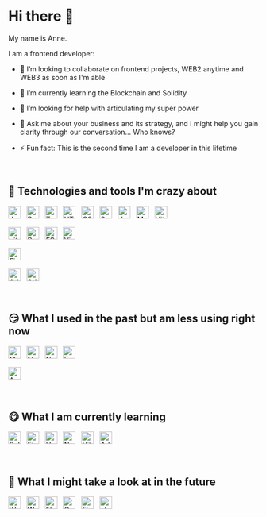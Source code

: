 <a name="top"></a>

# Hi there 👋

My name is Anne.

I am a frontend developer:

- 👯 I’m looking to collaborate on frontend projects, WEB2 anytime and WEB3 as soon as I'm able

- 🌱 I’m currently learning the Blockchain and Solidity

- 🤔 I’m looking for help with articulating my super power

- 💬 Ask me about your business and its strategy, and I might help you gain clarity through our conversation... Who knows?

- ⚡ Fun fact: This is the second time I am a developer in this lifetime

<a name="once-used"></a>

<!-- # All emojis to choose from
🛠️🎯🤪😋
🎯🙄😏
📖🎓🚧🏗️🦉🧩
🐒🤔🎱🛼🛤️🛣️🪂🧭🧪⚗️🧲🔮
 -->

&nbsp;

## 🤪 Technologies and tools I'm crazy about

[<img src="https://img.shields.io/badge/JavaScript-282C34?logo=javascript&logoColor=F7DF1E" alt="JavaScript logo" title="JavaScript" height="25" />][anchor_top]
&nbsp;
[<img src="https://img.shields.io/badge/React.js-282C34?logo=react&logoColor=61DAFB" alt="React.js logo" title="React.js" height="25" />][anchor_top]
&nbsp;
[<img src="https://img.shields.io/badge/TypeScript-282C34?logo=typescript&logoColor=3178C6" alt="TypeScript logo" title="TypeScript" height="25" />][anchor_top]
&nbsp;
[<img src="https://img.shields.io/badge/HTML5-282C34?logo=html5&logoColor=E34F26" alt="HTML5 logo" title="HTML5" height="25" />][anchor_top]
&nbsp;
[<img src="https://img.shields.io/badge/CSS3-282C34?logo=css3&logoColor=1572B6" alt="CSS3 logo" title="CSS3" height="25" />][anchor_top]
&nbsp;
[<img src="https://img.shields.io/badge/SASS%20/%20SCSS-282C34?logo=sass&logoColor=CC6699" alt="Sass logo" title="Sass" height="25" />][anchor_top]
&nbsp;
[<img src="https://img.shields.io/badge/Jest-282C34?logo=jest&logoColor=C21325" alt="Jest logo" title="Jest" height="25" />][anchor_top]
&nbsp;
[<img src="https://img.shields.io/badge/MobX-282C34?logo=mobx&logoColor=FF9955" alt="MobX logo" title="MobX" height="25" />][anchor_top]
&nbsp;
[<img src="https://img.shields.io/badge/Vite-282C34?logo=vite&logoColor=646CFF" alt="Vite logo" title="Vite" height="25" />][anchor_top]
&nbsp;

[<img src="https://img.shields.io/badge/git-282C34?logo=git&logoColor=F05032" alt="git logo" title="git" height="25" />][anchor_top]
&nbsp;
[<img src="https://img.shields.io/badge/Prettier-282C34?logo=prettier&logoColor=F7B93E" alt="Prettier logo" title="Prettier" height="25" />][anchor_top]
&nbsp;
[<img src="https://img.shields.io/badge/ESLint-282C34?logo=eslint&logoColor=4B32C3" alt="ESLint logo" title="ESLint" height="25" />][anchor_top]
&nbsp;
[<img src="https://img.shields.io/badge/VS%20Code-282C34?logo=visual-studio-code&logoColor=007ACC" alt="Visual Studio Code logo" title="Visual Studio Code" height="25" />][anchor_top]
&nbsp;

[<img src="https://img.shields.io/badge/Figma-282C34?logo=figma&logoColor=F24E1E" alt="Figma logo" title="Figma" height="25" />][anchor_top]
&nbsp;

[<img src="https://img.shields.io/badge/Adobe%20Illustrator-282C34?logo=adobeillustrator&logoColor=FF9A00" alt="Adobe Illustrator logo" title="Adobe Illustrator" height="25" />][anchor_top]
&nbsp;
[<img src="https://img.shields.io/badge/Adobe%20InDesign-282C34?logo=adobeindesign&logoColor=FF3366" alt="Adobe InDesign logo" title="Adobe InDesign" height="25" />][anchor_top]
&nbsp;

&nbsp;

## 😏 What I used in the past but am less using right now

[<img src="https://img.shields.io/badge/MySQL-282C34?logo=mysql&logoColor=4479A1" alt="MySQL logo" title="MySQL" height="25" />][anchor_top]
&nbsp;
[<img src="https://img.shields.io/badge/MongoDB-282C34?logo=mongodb&logoColor=47A248" alt="MongoDB logo" title="MongoDB" height="25" />][anchor_top]
&nbsp;
[<img src="https://img.shields.io/badge/Node.js-282C34?logo=node.js&logoColor=339933" alt="Node.js logo" title="Node.js" height="25" />][anchor_top]
&nbsp;
[<img src="https://img.shields.io/badge/Express-282C34?logo=express&logoColor=FFFFFF" alt="Express.js logo" title="Express.js" height="25" />][anchor_top]

[<img src="https://img.shields.io/badge/Arduino-282C34?logo=arduino&logoColor=00979D" alt="Arduino logo" title="Arduino" height="25" />][anchor_top]
&nbsp;

<a name="learning-interest"></a>

&nbsp;

## 😋 What I am currently learning

[<img src="https://img.shields.io/badge/Solidity-282C34?logo=solidity&logoColor=002FA7&" alt="Solidity logo" title="Solidity" height="25" />][anchor_past]
&nbsp;
[<img src="https://img.shields.io/badge/Ethers.js-282C34?logo=ethersdotjs&logoColor=24339B" alt="Ethers.js logo" title="Ethers.js" height="25" />][anchor_past]
&nbsp;
[<img src="https://img.shields.io/badge/Hardhat-282C34?logo=hardhat&logoColor=FFF04D" alt="Hardhat logo" title="Hardhat" height="25" />][anchor_past]
&nbsp;
[<img src="https://img.shields.io/badge/Next.js-282C34?logo=nextdotjs&logoColor=FFFFFF" alt="Next.js logo" title="Next.js" height="25" />][anchor_past]
&nbsp;
[<img src="https://img.shields.io/badge/Vitest-282C34?logo=vitest&logoColor=6E9F18" alt="Vitest logo" title="Vitest" height="25" />][anchor_past]
&nbsp;
[<img src="https://img.shields.io/badge/Adobe%20Premiere%20Pro-282C34?logo=adobepremierepro&logoColor=9999FF" alt="Adobe Premiere Pro logo" title="Adobe Premiere Pro" height="25" />][anchor_past]
&nbsp;

<!-- [<img src="https://user-images.githubusercontent.com/67058118/178624116-4ebf3a1d-d294-4f96-ab6d-8e9b066144e2.svg" alt="Ethers logo" title="Ethers.js" height="16" />][anchor_past]
&nbsp;
[<img src="https://hardhat.org/_next/static/media/hardhat-logo.5c5f687b.svg" alt="Hardhat logo" title="Hardhat" height="16" />][anchor_past]
[<img src="https://plugins.jetbrains.com/files/18551/349727/icon/pluginIcon.svg" alt="Hardhat logo" title="Hardhat" height="20" />][anchor_past]
&nbsp; -->

<a name="learning-future"></a>

&nbsp;

## 🤔 What I might take a look at in the future

[<img src="https://img.shields.io/badge/Web3.js-282C34?logo=web3dotjs&logoColor=#F16822" alt="Web3.js logo" title="Web3.js" height="25" />][anchor_learning]
&nbsp;
[<img src="https://img.shields.io/badge/Wagmi-282C34?logo=wagmi&logoColor=02569B" alt="Wagmi logo" title="Wagmi" height="25" />][anchor_learning]
&nbsp;
[<img src="https://img.shields.io/badge/Flutter-282C34?logo=flutter&logoColor=02569B" alt="Flutter logo" title="Flutter" height="25" />][anchor_learning]
&nbsp;
[<img src="https://img.shields.io/badge/GraphQL-282C34?logo=graphql&logoColor=E10098" alt="GraphQL logo" title="GraphQL" height="25" />][anchor_learning]
&nbsp;
[<img src="https://img.shields.io/badge/Firebase-282C34?logo=firebase&logoColor=FFCA28" alt="Firebase logo" title="Firebase" height="25" />][anchor_learning]
&nbsp;
[<img src="https://img.shields.io/static/v1?label=&message=styled-components&color=282C34&logo=styled-components&logoColor=DB7093" alt="styled-components logo" title="styled-components" height="25" />][anchor_test]
&nbsp;

[anchor_top]: #top
[anchor_past]: #once-used
[anchor_learning]: #learning-interest
[anchor_future]: #learning-future
[anchor_test]: #-technologies-and-tools-im-crazy-about
